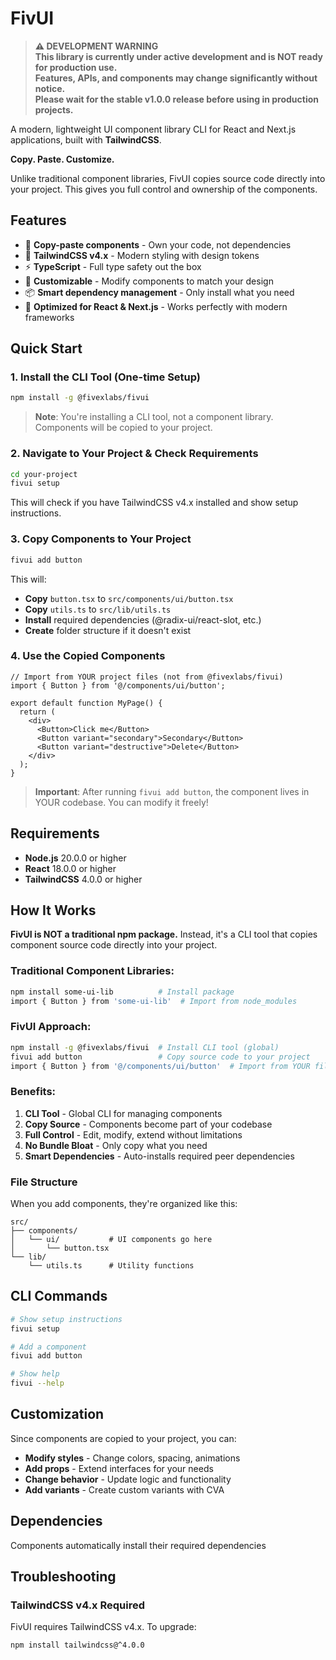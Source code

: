 # FivUI

> **⚠️ DEVELOPMENT WARNING**  
> **This library is currently under active development and is NOT ready for production use.**  
> **Features, APIs, and components may change significantly without notice.**  
> **Please wait for the stable v1.0.0 release before using in production projects.**

A modern, lightweight UI component library CLI for React and Next.js applications, built with **TailwindCSS**.

**Copy. Paste. Customize.**

Unlike traditional component libraries, FivUI copies source code directly into your project. This gives you full control and ownership of the components.

## Features

- 🎨 **Copy-paste components** - Own your code, not dependencies
- 🎯 **TailwindCSS v4.x** - Modern styling with design tokens
- ⚡ **TypeScript** - Full type safety out the box
- 🔧 **Customizable** - Modify components to match your design
- 📦 **Smart dependency management** - Only install what you need
- 🚀 **Optimized for React & Next.js** - Works perfectly with modern frameworks

## Quick Start

### 1. Install the CLI Tool (One-time Setup)

```bash
npm install -g @fivexlabs/fivui
```

> **Note**: You're installing a CLI tool, not a component library. Components will be copied to your project.

### 2. Navigate to Your Project & Check Requirements

```bash
cd your-project
fivui setup
```

This will check if you have TailwindCSS v4.x installed and show setup instructions.

### 3. Copy Components to Your Project

```bash
fivui add button
```

This will:
- **Copy** `button.tsx` to `src/components/ui/button.tsx`
- **Copy** `utils.ts` to `src/lib/utils.ts` 
- **Install** required dependencies (@radix-ui/react-slot, etc.)
- **Create** folder structure if it doesn't exist

### 4. Use the Copied Components

```tsx
// Import from YOUR project files (not from @fivexlabs/fivui)
import { Button } from '@/components/ui/button';

export default function MyPage() {
  return (
    <div>
      <Button>Click me</Button>
      <Button variant="secondary">Secondary</Button>
      <Button variant="destructive">Delete</Button>
    </div>
  );
}
```

> **Important**: After running `fivui add button`, the component lives in YOUR codebase. You can modify it freely!

## Requirements

- **Node.js** 20.0.0 or higher
- **React** 18.0.0 or higher  
- **TailwindCSS** 4.0.0 or higher

## How It Works

**FivUI is NOT a traditional npm package.** Instead, it's a CLI tool that copies component source code directly into your project.

### Traditional Component Libraries:
```bash
npm install some-ui-lib          # Install package
import { Button } from 'some-ui-lib'  # Import from node_modules
```

### FivUI Approach:
```bash
npm install -g @fivexlabs/fivui  # Install CLI tool (global)
fivui add button                 # Copy source code to your project
import { Button } from '@/components/ui/button'  # Import from YOUR files
```

### Benefits:

1. **CLI Tool** - Global CLI for managing components
2. **Copy Source** - Components become part of your codebase
3. **Full Control** - Edit, modify, extend without limitations
4. **No Bundle Bloat** - Only copy what you need
5. **Smart Dependencies** - Auto-installs required peer dependencies

### File Structure

When you add components, they're organized like this:

```
src/
├── components/
│   └── ui/           # UI components go here
│       └── button.tsx
└── lib/
    └── utils.ts      # Utility functions
```

## CLI Commands

```bash
# Show setup instructions
fivui setup

# Add a component
fivui add button

# Show help
fivui --help
```

## Customization

Since components are copied to your project, you can:

- **Modify styles** - Change colors, spacing, animations
- **Add props** - Extend interfaces for your needs
- **Change behavior** - Update logic and functionality
- **Add variants** - Create custom variants with CVA

## Dependencies

Components automatically install their required dependencies

## Troubleshooting

### TailwindCSS v4.x Required

FivUI requires TailwindCSS v4.x. To upgrade:

```bash
npm install tailwindcss@^4.0.0
```